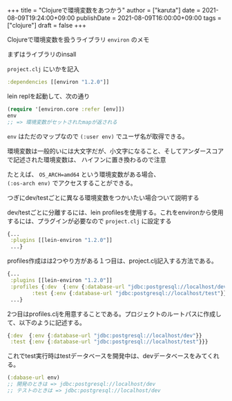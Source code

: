 +++
title = "Clojureで環境変数をあつかう"
author = ["karuta"]
date = 2021-08-09T19:24:00+09:00
publishDate = 2021-08-09T16:00:00+09:00
tags = ["clojure"]
draft = false
+++

Clojureで環境変数を扱うライブラリ `environ` のメモ  

<!--more-->  

まずはライブラリのinsall  

`project.clj` にいかを記入  

```clojure
:dependencies [[environ "1.2.0"]]
```

lein replを起動して、次の通り  

```clojure
(require '[environ.core :refer [env]])
env
;; => 環境変数がセットされたmapが返される
```

`env` はただのマップなので `(:user env)` でユーザ名が取得できる。  

環境変数は一般的いには大文字だが、小文字になること、そしてアンダースコアで記述された環境変数は、 ハイフンに置き換わるので注意  

たとえば、 `OS_ARCH=amd64` という環境変数がある場合、  
`(:os-arch env)` でアクセスすることができる。  

つぎにdev/testごとに異なる環境変数をつかいたい場合ついて説明する  

dev/testごとに分離するには、lein profilesを使用する。これをenvironから使用するには、プラグインが必要なので `project.clj` に設定する  

```clojure
{...
 :plugins [[lein-environ "1.2.0"]]
 ...}
```

profiles作成はは2つやり方がある１つ目は、project.clj記入する方法である。  

```clojure
{...
 :plugins [[lein-environ "1.2.0"]]
 :profiles {:dev  {:env {:database-url "jdbc:postgresql://localhost/dev"}}
	    :test {:env {:database-url "jdbc:postgresql://localhost/test"}}}  
 ...}
```

2つ目はprofiles.cljを用意することである。プロジェクトのルートパスに作成して、以下のように記述する。  

```clojure
{:dev  {:env {:database-url "jdbc:postgresql://localhost/dev"}}
 :test {:env {:database-url "jdbc:postgresql://localhost/test"}}}
```

これでtest実行時はtestデータベースを開発中は、devデータベースをみてくれる。  

```clojure
(:dabase-url env)
;; 開発のときは => jdbc:postgresql://localhost/dev
;; テストのときは => jdbc:postgresql://localhost/dev
```
